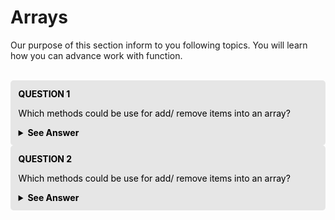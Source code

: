 # Arrays

Our purpose of this section inform to you following topics. You will learn how you can advance work with function.
<br/>
<br/>



<div style="background-color: rgb(230, 230, 230); color: black; padding: 2.5%; border-radius: 5px;">

<summary style="font-weight: bold;">QUESTION 1</summary>

Which methods could be use for add/ remove items into an array?

<details>
  
  <summary style="font-weight: bold;">See Answer</summary>
  <br/>

1. arr.push(...items)
2. arr.pop() 
3. arr.shift()
4. arr.unshift(...items)
5. arr.splice(start[, deleteCount, elem1, ..., elemN])
6. arr.slice([start], [end])
7. arr.concat(arg1, arg2...)

if you use <b>delete</b> keyword for removing an item to array you can only delete the value of array. 


</details>

</div>



<div style="background-color: rgb(230, 230, 230); color: black; padding: 2.5%; border-radius: 5px;">

<summary style="font-weight: bold;">QUESTION 2</summary>

Which methods could be use for add/ remove items into an array?

<details>
  
  <summary style="font-weight: bold;">See Answer</summary>
  <br/>

1. arr.push(...items)
2. arr.pop() 
3. arr.shift()
4. arr.unshift(...items)
5. arr.splice(start[, deleteCount, elem1, ..., elemN])
6. arr.slice([start], [end])
7. arr.concat(arg1, arg2...)

if you use <b>delete</b> keyword for removing an item to array you can only delete the value of array. 


</details>

</div>









